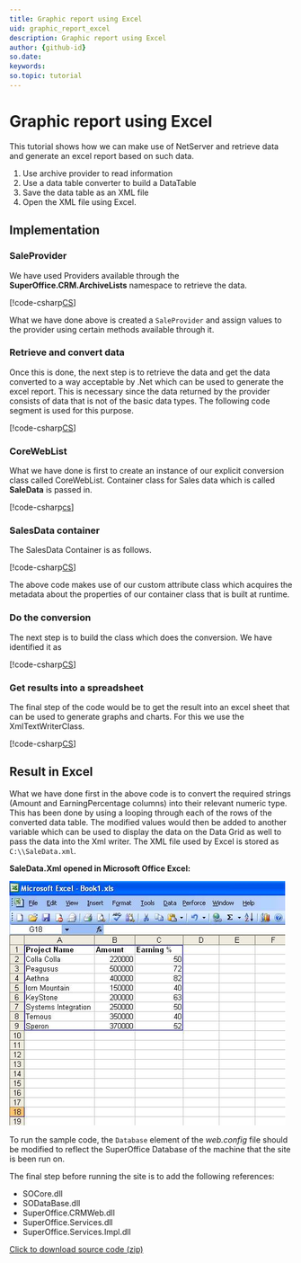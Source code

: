 ```yaml
---
title: Graphic report using Excel
uid: graphic_report_excel
description: Graphic report using Excel
author: {github-id}
so.date: 
keywords: 
so.topic: tutorial
---
```


# Graphic report using Excel

This tutorial shows how we can make use of NetServer and retrieve data and generate an excel report based on such data.

1. Use archive provider to read information
2. Use a data table converter to build a DataTable
3. Save the data table as an XML file
4. Open the XML file using Excel.

## Implementation

### SaleProvider

We have used Providers available through the **SuperOffice.CRM.ArchiveLists** namespace to retrieve the data.

[!code-csharp[CS](includes/graphic-saleprovider.cs)]

What we have done above is created a `SaleProvider` and assign values to the provider using certain methods available through it.

### Retrieve and convert data

Once this is done, the next step is to retrieve the data and get the data converted to a way acceptable by .Net which can be used to generate the excel report. This is necessary since the data returned by the provider consists of data that is not of the basic data types. The following code segment is used for this purpose.

[!code-csharp[CS](includes/excel-get-and-convert.cs)]

### CoreWebList

What we have done is first to create an instance of our explicit conversion class called CoreWebList. Container class for Sales data which is called **SaleData** is passed in.

[!code-csharp[cs](includes/coreweblist.cs)]

### SalesData container

The SalesData Container is as follows.

[!code-csharp[CS](includes/salesdata.cs)]

The above code makes use of our custom attribute class which acquires the metadata about the properties of our container class that is built at runtime.

### Do the conversion

The next step is to build the class which does the conversion. We have identified it as

[!code-csharp[CS](includes/datatableconverter.cs)]

### Get results into a spreadsheet

The final step of the code would be to get the result into an excel sheet that can be used to generate graphs and charts. For this we use the XmlTextWriterClass.

[!code-csharp[CS](includes/excel-write.cs)]

## Result in Excel

What we have done first in the above code is to convert the required strings (Amount and EarningPercentage columns) into their relevant numeric type. This has been done by using a looping through each of the rows of the converted data table. The modified values would then be added to another variable which can be used to display the data on the Data Grid as well to pass the data into the Xml writer. The XML file used by Excel is stored as `C:\\SaleData.xml`.

**SaleData.Xml opened in Microsoft Office Excel:**

![02][img1]

To run the sample code, the `Database` element of the *web.config* file should be modified to reflect the SuperOffice Database of the machine that the site is been run on.

The final step before running the site is to add the following references:

* SOCore.dll
* SODataBase.dll
* SuperOffice.CRMWeb.dll
* SuperOffice.Services.dll
* SuperOffice.Services.Impl.dll

<a href="../../../assets/downloads/api/graphicreportusingexcel.zip" download>Click to download source code (zip)</a>

<!-- Referenced links -->

<!-- Referenced images -->
[img1]: media/image022.jpg
